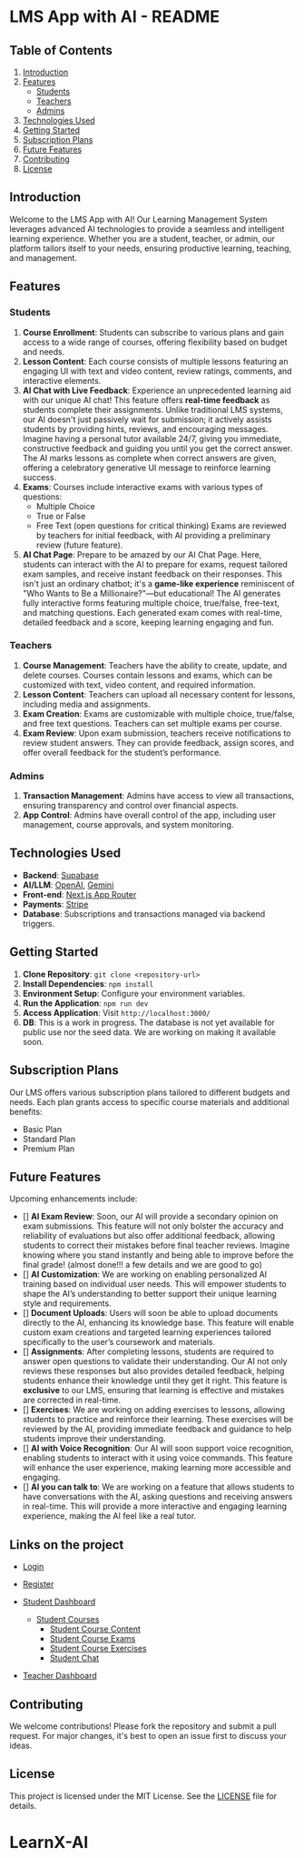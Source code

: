 # LMS App with AI - README

## Table of Contents
1. [Introduction](#introduction)
2. [Features](#features)
   - [Students](#students)
   - [Teachers](#teachers)
   - [Admins](#admins)
3. [Technologies Used](#technologies-used)
4. [Getting Started](#getting-started)
5. [Subscription Plans](#subscription-plans)
6. [Future Features](#future-features)
7. [Contributing](#contributing)
8. [License](#license)

## Introduction
Welcome to the LMS App with AI! Our Learning Management System leverages advanced AI technologies to provide a seamless and intelligent learning experience. Whether you are a student, teacher, or admin, our platform tailors itself to your needs, ensuring productive learning, teaching, and management.

## Features

### Students
1. **Course Enrollment**: Students can subscribe to various plans and gain access to a wide range of courses, offering flexibility based on budget and needs.
2. **Lesson Content**: Each course consists of multiple lessons featuring an engaging UI with text and video content, review ratings, comments, and interactive elements.
3. **AI Chat with Live Feedback**: Experience an unprecedented learning aid with our unique AI chat! This feature offers **real-time feedback** as students complete their assignments. Unlike traditional LMS systems, our AI doesn't just passively wait for submission; it actively assists students by providing hints, reviews, and encouraging messages. Imagine having a personal tutor available 24/7, giving you immediate, constructive feedback and guiding you until you get the correct answer. The AI marks lessons as complete when correct answers are given, offering a celebratory generative UI message to reinforce learning success.
4. **Exams**: Courses include interactive exams with various types of questions:
   - Multiple Choice
   - True or False
   - Free Text (open questions for critical thinking)
   Exams are reviewed by teachers for initial feedback, with AI providing a preliminary review (future feature).
5. **AI Chat Page**: Prepare to be amazed by our AI Chat Page. Here, students can interact with the AI to prepare for exams, request tailored exam samples, and receive instant feedback on their responses. This isn't just an ordinary chatbot; it's a **game-like experience** reminiscent of "Who Wants to Be a Millionaire?"—but educational! The AI generates fully interactive forms featuring multiple choice, true/false, free-text, and matching questions. Each generated exam comes with real-time, detailed feedback and a score, keeping learning engaging and fun.

### Teachers
1. **Course Management**: Teachers have the ability to create, update, and delete courses. Courses contain lessons and exams, which can be customized with text, video content, and required information.
2. **Lesson Content**: Teachers can upload all necessary content for lessons, including media and assignments.
3. **Exam Creation**: Exams are customizable with multiple choice, true/false, and free text questions. Teachers can set multiple exams per course.
4. **Exam Review**: Upon exam submission, teachers receive notifications to review student answers. They can provide feedback, assign scores, and offer overall feedback for the student’s performance.

### Admins
1. **Transaction Management**: Admins have access to view all transactions, ensuring transparency and control over financial aspects.
2. **App Control**: Admins have overall control of the app, including user management, course approvals, and system monitoring.

## Technologies Used
- **Backend**: [Supabase](https://supabase.io/)
- **AI/LLM**: [OpenAI](https://openai.com/), [Gemini](https://geminiprotocol.net/)
- **Front-end**: [Next.js App Router](https://nextjs.org/docs/routing/introduction)
- **Payments**: [Stripe](https://stripe.com/)
- **Database**: Subscriptions and transactions managed via backend triggers.

## Getting Started
1. **Clone Repository**: `git clone <repository-url>`
2. **Install Dependencies**: `npm install`
3. **Environment Setup**: Configure your environment variables.
4. **Run the Application**: `npm run dev`
5. **Access Application**: Visit `http://localhost:3000/`
6. **DB**: This is a work in progress. The database is not yet available for public use nor the seed data. We are working on making it available soon.

## Subscription Plans
Our LMS offers various subscription plans tailored to different budgets and needs. Each plan grants access to specific course materials and additional benefits:
- Basic Plan
- Standard Plan
- Premium Plan

## Future Features
Upcoming enhancements include:
- [] **AI Exam Review**: Soon, our AI will provide a secondary opinion on exam submissions. This feature will not only bolster the accuracy and reliability of evaluations but also offer additional feedback, allowing students to correct their mistakes before final teacher reviews. Imagine knowing where you stand instantly and being able to improve before the final grade! (almost done!!! a few details and we are good to go)
- [] **AI Customization**: We are working on enabling personalized AI training based on individual user needs. This will empower students to shape the AI’s understanding to better support their unique learning style and requirements.
- [] **Document Uploads**: Users will soon be able to upload documents directly to the AI, enhancing its knowledge base. This feature will enable custom exam creations and targeted learning experiences tailored specifically to the user’s coursework and materials.
- [] **Assignments**: After completing lessons, students are required to answer open questions to validate their understanding. Our AI not only reviews these responses but also provides detailed feedback, helping students enhance their knowledge until they get it right. This feature is **exclusive** to our LMS, ensuring that learning is effective and mistakes are corrected in real-time.
- [] **Exercises**: We are working on adding exercises to lessons, allowing students to practice and reinforce their learning. These exercises will be reviewed by the AI, providing immediate feedback and guidance to help students improve their understanding.
- [] **AI with Voice Recognition**: Our AI will soon support voice recognition, enabling students to interact with it using voice commands. This feature will enhance the user experience, making learning more accessible and engaging.
- [] **AI you can talk to**: We are working on a feature that allows students to have conversations with the AI, asking questions and receiving answers in real-time. This will provide a more interactive and engaging learning experience, making the AI feel like a real tutor.


## Links on the project

- [Login](https://lms-front-two.vercel.app/auth/login)
- [Register](https://lms-front-two.vercel.app/auth/register)
- [Student Dashboard](https://lms-front-two.vercel.app/dashboard/student)
   - [Student Courses](https://lms-front-two.vercel.app/dashboard/student/courses)
      - [Student Course Content](https://lms-front-two.vercel.app/dashboard/student/courses/40)
      - [Student Course Exams](https://lms-front-two.vercel.app/dashboard/student/courses/40/exams)
      - [Student Course Exercises](https://lms-front-two.vercel.app/dashboard/student/courses/40/exercises)
      - [Student Chat](https://lms-front-two.vercel.app/dashboard/student/chat)

- [Teacher Dashboard](https://lms-front-two.vercel.app/dashboard/teacher)


## Contributing
We welcome contributions! Please fork the repository and submit a pull request. For major changes, it's best to open an issue first to discuss your ideas.

## License
This project is licensed under the MIT License. See the [LICENSE](LICENSE) file for details.
# LearnX-AI
